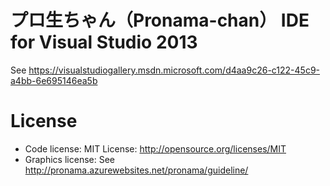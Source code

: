 プロ生ちゃん（Pronama-chan） IDE for Visual Studio 2013
===================

See https://visualstudiogallery.msdn.microsoft.com/d4aa9c26-c122-45c9-a4bb-6e695146ea5b

License
======

* Code license: MIT License: http://opensource.org/licenses/MIT
* Graphics license: See http://pronama.azurewebsites.net/pronama/guideline/


